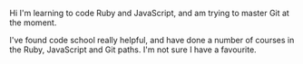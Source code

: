 Hi I'm learning to code Ruby and JavaScript, and am trying to master Git at the moment. 

I've found code school really helpful, and have done a number of courses in the Ruby, JavaScript and Git paths. I'm not sure I have a favourite.
